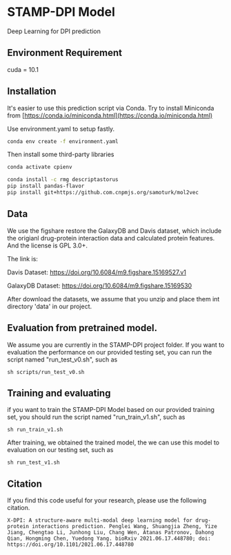 # STAMP-DPI Model
Deep Learning for DPI prediction

## Environment Requirement
cuda = 10.1

## Installation
It's easier to use this prediction script via Conda. Try to install Miniconda from [https://conda.io/miniconda.html](https://conda.io/miniconda.html)

Use environment.yaml to setup fastly.
```bash
conda env create -f environment.yaml
```
Then install some third-party libraries

```bash
conda activate cpienv

conda install -c rmg descriptastorus
pip install pandas-flavor
pip install git+https://github.com.cnpmjs.org/samoturk/mol2vec

```

## Data
We use the figshare restore the GalaxyDB and Davis dataset, which include the origianl drug-protein interaction data and calculated protein features. And the license is GPL 3.0+.

The link is:

Davis Dataset: https://doi.org/10.6084/m9.figshare.15169527.v1

GalaxyDB Dataset: https://doi.org/10.6084/m9.figshare.15169530

After download the datasets, we assume that you unzip and place them int directory 'data' in our project.

## Evaluation from pretrained model.
We assume you are currently in the STAMP-DPI project folder. If you want to evaluation the performance on our provided testing set, you can run the script named "run_test_v0.sh", such as
```
sh scripts/run_test_v0.sh
```

## Training and evaluating
if you want to train the STAMP-DPI Model based on our provided training set, you should run the script named "run_train_v1.sh", such as
```
sh run_train_v1.sh
```
After training, we obtained the trained model, the we can use this model to evaluation on our testing set, such as
```
sh run_test_v1.sh
```

## Citation
If you find this code useful for your research, please use the following citation.
```
X-DPI: A structure-aware multi-modal deep learning model for drug-protein interactions prediction. Penglei Wang, Shuangjia Zheng, Yize Jiang, Chengtao Li, Junhong Liu, Chang Wen, Atanas Patronov, Dahong Qian, Hongming Chen, Yuedong Yang. bioRxiv 2021.06.17.448780; doi: https://doi.org/10.1101/2021.06.17.448780
```
